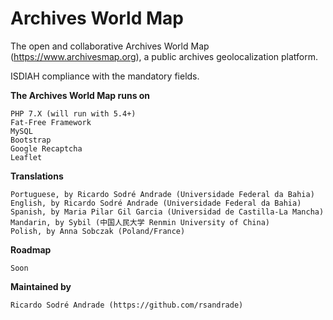 # Archives World Map
The open and collaborative Archives World Map (https://www.archivesmap.org), a public archives geolocalization platform.

ISDIAH compliance with the mandatory fields.

**The Archives World Map runs on**

    PHP 7.X (will run with 5.4+)
    Fat-Free Framework
    MySQL
    Bootstrap
    Google Recaptcha
    Leaflet

**Translations**

    Portuguese, by Ricardo Sodré Andrade (Universidade Federal da Bahia)
    English, by Ricardo Sodré Andrade (Universidade Federal da Bahia)
    Spanish, by Maria Pilar Gil Garcia (Universidad de Castilla-La Mancha)
    Mandarin, by Sybil (中国人民大学 Renmin University of China)
    Polish, by Anna Sobczak (Poland/France)

**Roadmap**

    Soon

**Maintained by**

    Ricardo Sodré Andrade (https://github.com/rsandrade)
